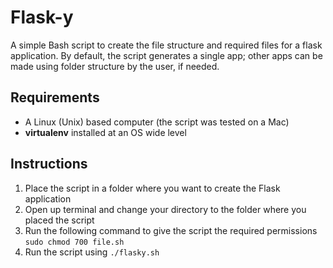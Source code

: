 Flask-y
=======
A simple Bash script to create the file structure and required files for a flask application. By default, the script generates a single app; other apps can be made using folder structure by the user, if needed.

Requirements
------------
- A Linux (Unix) based computer (the script was tested on a Mac)
- **virtualenv** installed at an OS wide level

Instructions 
------------
1. Place the script in a folder where you want to create the Flask application
2. Open up terminal and change your directory to the folder where you placed the script
3. Run the following command to give the script the required permissions ```sudo chmod 700 file.sh```
4. Run the script using ```./flasky.sh```
